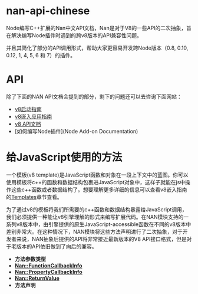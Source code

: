 # nan-api-chinese
Node编写C++扩展的Nan中文API文档，Nan是对于V8的一些API的二次抽象，旨在解决编写Node插件时遇到的跨v8版本的API兼容性问题。

并且其简化了部分的API调用形式，帮助大家更容易开发跨Node版本（0.8, 0.10, 0.12, 1, 4, 5, 6 和 7）的插件。

# API

除了下面的NAN API文档会提到的部分，剩下的问题还可以去咨询下面网站：
* [v8启动指南](https://github.com/v8/v8/wiki/Getting%20Started%20with%20Embedding)
* [v8嵌入应用指南](https://github.com/v8/v8/wiki/Embedder%27s%20Guide)
* [v8 API文档](http://v8docs.nodesource.com/)
* [如何编写Node插件](Node Add-on Documentation)

# 给JavaScript使用的方法
一个模板(v8 template)是JavaScript函数和对象在一段上下文中的蓝图。你可以使用模板将c++的函数和数据结构包裹进JavaScript对象中，这样子就能在js中操作这些c++函数或者数据结构了。想要理解更多详细的信息可以查看v8嵌入指南的[Templates](https://developers.google.com/v8/embed#templates)章节查看。

为了通过v8的模板将我们所需要的c++函数和数据结构暴露给JavaScript调用，我们必须提供一种能让v8引擎理解的形式来编写扩展代码。在NAN模块支持的一系列v8版本中，由引擎提供的原生JavaScript-accessible函数在不同的v8版本中差别非常大。在这种情况下，NAN模块将这些方法声明进行了二次抽象，对于开发者来说，NAN抽象后提供的API将非常接近最新版本的V8 API接口格式，但是对于老版本的API依旧做到了向后的兼容。

* **方法参数类型**
 * **[Nan::FunctionCallbackInfo]()**
 * **[Nan::PropertyCallbackInfo]()**
 * **[Nan::ReturnValue]()**
* **方法声明** 


